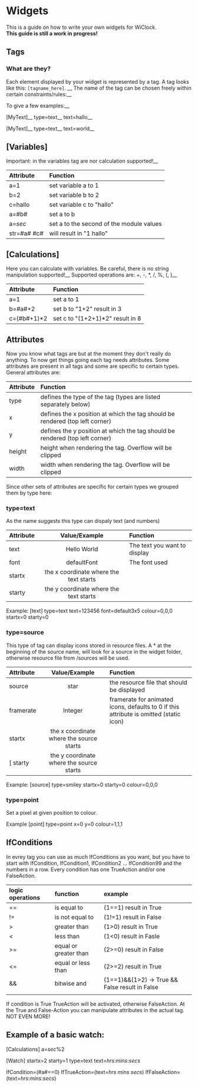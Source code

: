# Widgets

This is a guide on how to write your own widgets for WiClock.  
**This guide is still a work in progress!**

## Tags
### What are they?
Each element displayed by your widget is represented by a tag. A tag looks like this: `[tagname_here]`. __
The name of the tag can be chosen freely within certain constraints/rules:__

To give a few examples:__

[MyText]__
type=text__
text=hallo__

[MyText]__
type=text__
text=world__

## [Variables]
Important: in the variables tag are nor calculation supported!__

| Attribute | Function |
| :-------- | :------- |
| a=1 | set variable a to 1 |
| b=2 | set variable b to 2 |
| c=hallo | set variable c to "hallo" |
| a=#b# | set a to b |
| a=$sec$ | set a to the second of the module values|
| str=#a# #c# | will result in "1 hallo" |

## [Calculations]
Here you can calculate with variables. Be careful, there is no string manipulation supported!__
Supported operations are: +, -, *, /, %, (, )__

| Attribute | Function |
| :-------- | :------- |
| a=1 | set a to 1|
| b=#a#+2 | set b to "1+2" result in 3 |
| c=(#b#+1)*2 | set c to "(1+2+1)*2" result in 8 |
## Attributes
Now you know what tags are but at the moment they don't really do anything. To now get things going each tag needs attributes. Some attributes are present in all tags and some are specific to certain types. General attributes are:

| Attribute | Function |
| :-------- | :------- |
| type | defines the type of the tag (types are listed separately below) |
| x | defines the x position at which the tag should be rendered (top left corner) |
| y | defines the y position at which the tag should be rendered (top left corner) |
| height | height when rendering the tag. Overflow will be clipped |
| width | width when rendering the tag. Overflow will be clipped |

Since other sets of attributes are specific for certain types we grouped them by type here:

### type=text
As the name suggests this type can dispaly text (and numbers)

| Attribute | Value/Example | Function |
| :-------- | :-----: | :------- |
| text | Hello World | The text you want to display |
| font | defaultFont | The font used |
| startx | the x coordinate where the text starts |
| starty | the y coordinate where the text starts |

Example:
[text]
type=text
text=123456
font=default3x5
colour=0,0,0
startx=0
starty=0


### type=source
This type of tag can display icons stored in resource files. A * at the beginning of the source name, will look for a
source in the widget folder, otherwise resource file from /sources will be used.

| Attribute | Value/Example | Function |
| :-------- | :-----: | :------- |
| source | star | the resource file that should be displayed |
| framerate | Integer | framerate for animated icons, defaults to 0 if this attribute is omitted (static icon) |
| startx | the x coordinate where the source starts |
[ starty | the y coordinate where the source starts |

Example:
[source]
type=smiley
startx=0
starty=0
colour=0,0,0

### type=point
Set a pixel at given position to colour.

Example
[point]
type=point
x=0
y=0
colour=1,1,1

## IfConditions
In evrey tag you can use as much IfConditions as you want, but you have to start with IfCondition, IfCondition1,
IfCondition2 ... IfCondition99 and the numbers in a row.
Every condition has one TrueAction and/or one FalseAction.

| logic operations | function | example |
| :--------------- | :------- | :--------|
| == | is equal to | (1==1) result in True |
| != | is not equal to | (1!=1) result in False |
| > | greater than | (1>0) result in True |
| < | less than | (1<0) result in Fasle |
| >= | equal or greater than | (2>=0) result in False |
| <= | equal or less than | (2>=2) result in True |
| && | bitwise and | (1==1)&&(1>2) -> True && False result in False |
| || | bitwise or | (1==1)||(1>2) -> True || False result in True |

If condition is True TrueAction will be activated, otherwise FalseAction.
At the True and False-Action you can manipulate attributes in the actual tag. NOT EVEN MORE!

## Example of a basic watch:
[Calculations]
a=$sec$%2

[Watch]
startx=2
starty=1
type=text
text=$hrs$:$mins$:$secs$

IfCondition=(#a#==0)
IfTrueAction=(text=$hrs$ $mins$ $secs$)
IfFalseAction=(text=$hrs$:$mins$:$secs$)

